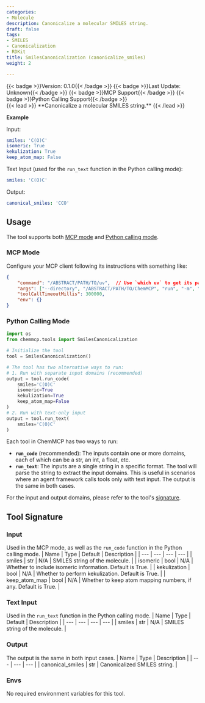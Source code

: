 ```yaml
---
categories:
- Molecule
description: Canonicalize a molecular SMILES string.
draft: false
tags:
- SMILES
- Canonicalization
- RDKit
title: SmilesCanonicalization (canonicalize_smiles)
weight: 2

---
```

<div style="display: flex; flex-wrap: wrap; gap: 0.75rem; align-items: center;">
  {{< badge >}}Version: 0.1.0{{< /badge >}}
  {{< badge >}}Last Update: Unknown{{< /badge >}}
  {{< badge >}}MCP Support{{< /badge >}}
  {{< badge >}}Python Calling Support{{< /badge >}}
</div>
{{< lead >}}
**Canonicalize a molecular SMILES string.**
{{< /lead >}}

**Example**

Input:
```yaml
smiles: 'C(O)C'
isomeric: True
kekulization: True
keep_atom_map: False
```

Text Input (used for the `run_text` function in the Python calling mode):
```yaml
smiles: 'C(O)C'
```

Output:
```yaml
canonical_smiles: 'CCO'
```

## Usage

The tool supports both [MCP mode](#mcp-mode) and [Python calling mode](#python-calling-mode).



### MCP Mode

Configure your MCP client following its instructions with something like:
```JSON
{
    "command": "/ABSTRACT/PATH/TO/uv",  // Use `which uv` to get its path
    "args": ["--directory", "/ABSTRACT/PATH/TO/ChemMCP", "run", "-m", "chemmcp.tools.smiles_canonicalization"],
    "toolCallTimeoutMillis": 300000,
    "env": {}
}
```

### Python Calling Mode

```python
import os
from chemmcp.tools import SmilesCanonicalization

# Initialize the tool
tool = SmilesCanonicalization()

# The tool has two alternative ways to run:
# 1. Run with separate input domains (recommended)
output = tool.run_code(
    smiles='C(O)C'
    isomeric=True
    kekulization=True
    keep_atom_map=False
)
# 2. Run with text-only input
output = tool.run_text(
    smiles='C(O)C'
)
```


Each tool in ChemMCP has two ways to run:
- **`run_code`** (recommended): The inputs contain one or more domains, each of which can be a str, an int, a float, etc.
- **`run_text`**: The inputs are a single string in a specific format. The tool will parse the string to extract the input domains. This is useful in scenarios where an agent framework calls tools only with text input.
The output is the same in both cases.

For the input and output domains, please refer to the tool's [signature](#tool-signature).

## Tool Signature



### Input
Used in the MCP mode, as well as the `run_code` function in the Python calling mode.
| Name | Type | Default | Description |
| --- | --- | --- | --- |
| smiles | str | N/A | SMILES string of the molecule. |
| isomeric | bool | N/A | Whether to include isomeric information. Default is True. |
| kekulization | bool | N/A | Whether to perform kekulization. Default is True. |
| keep_atom_map | bool | N/A | Whether to keep atom mapping numbers, if any. Default is True. |

### Text Input
Used in the `run_text` function in the Python calling mode.
| Name | Type | Default | Description |
| --- | --- | --- | --- |
| smiles | str | N/A | SMILES string of the molecule. |

### Output
The output is the same in both input cases.
| Name | Type | Description |
| --- | --- | --- |
| canonical_smiles | str | Canonicalized SMILES string. |

### Envs
No required environment variables for this tool.

